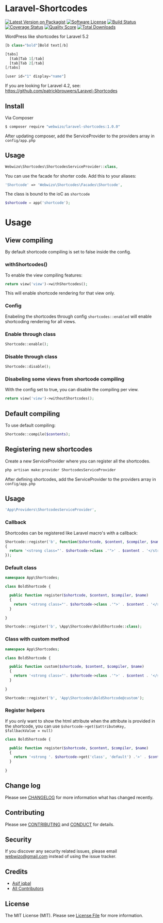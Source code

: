 # Laravel-Shortcodes

[![Latest Version on Packagist][ico-version]][link-packagist]
[![Software License][ico-license]](LICENSE.md)
[![Build Status][ico-travis]][link-travis]
[![Coverage Status][ico-scrutinizer]][link-scrutinizer]
[![Quality Score][ico-code-quality]][link-code-quality]
[![Total Downloads][ico-downloads]][link-downloads]

WordPress like shortcodes for Laravel 5.2

```php
[b class="bold"]Bold text[/b]

[tabs]
  [tab]Tab 1[/tab]
  [tab]Tab 2[/tab]
[/tabs]

[user id="1" display="name"]
```

If you are looking for Laravel 4.2, see: https://github.com/patrickbrouwers/Laravel-Shortcodes

## Install

Via Composer

``` bash
$ composer require "webwizo/laravel-shortcodes:1.0.0"
```

After updating composer, add the ServiceProvider to the providers array in `config/app.php`

## Usage

```php
Webwizo\Shortcodes\ShortcodesServiceProvider::class,
```

You can use the facade for shorter code. Add this to your aliases:

```php
'Shortcode' => 'Webwizo\Shortcodes\Facades\Shortcode',
```

The class is bound to the ioC as `shortcode`

```php
$shortcode = app('shortcode');
```

# Usage

## View compiling

By default shortcode compiling is set to false inside the config. 

### withShortcodes()

To enable the view compiling features:

```php
return view('view')->withShortcodes();
```

This will enable shortcode rendering for that view only.

### Config

Enabeling the shortcodes through config `shortcodes::enabled` will enable shortcoding rendering for all views.

### Enable through class

```php
Shortcode::enable();
```

### Disable through class

```php
Shortcode::disable();
```

### Disabeling some views from shortcode compiling

With the config set to true, you can disable the compiling per view.

```php
return view('view')->withoutShortcodes();
```

## Default compiling

To use default compiling:

```php
Shortcode::compile($contents);
```

## Registering new shortcodes

Create a new ServiceProvider where you can register all the shortcodes.

``` bash
php artisan make:provider ShortcodesServiceProvider
```

After defining shortcodes, add the ServiceProvider to the providers array in `config/app.php`

## Usage

```php
'App\Providers\ShortcodesServiceProvider',
```

### Callback

Shortcodes can be registered like Laravel macro's with a callback:

```php
Shortcode::register('b', function($shortcode, $content, $compiler, $name)
{
  return '<strong class="'. $shortcode->class .'">' . $content . '</strong>';
});
```

### Default class

```php
namespace App\Shortcodes;

class BoldShortcode {

  public function register($shortcode, $content, $compiler, $name)
  {
    return '<strong class="'. $shortcode->class .'">' . $content . '</strong>';
  }
  
}

Shortcode::register('b', \App\Shortcodes\BoldShortcode::class);
```

### Class with custom method

```php
namespace App\Shortcodes;

class BoldShortcode {

  public function custom($shortcode, $content, $compiler, $name)
  {
    return '<strong class="'. $shortcode->class .'">' . $content . '</strong>';
  }
  
}

Shortcode::register('b', 'App\Shortcodes\BoldShortcode@custom');

```

### Register helpers

If you only want to show the html attribute when the attribute is provided in the shortcode, you can use `$shortcode->get($attributeKey, $fallbackValue = null)`

```php
class BoldShortcode {

  public function register($shortcode, $content, $compiler, $name)
  {
    return '<strong '. $shortcode->get('class', 'default') .'>' . $content . '</strong>';
  }
  
}
```

## Change log

Please see [CHANGELOG](CHANGELOG.md) for more information what has changed recently.

## Contributing

Please see [CONTRIBUTING](CONTRIBUTING.md) and [CONDUCT](CONDUCT.md) for details.

## Security

If you discover any security related issues, please email webwizo@gmail.com instead of using the issue tracker.

## Credits

- [Asif iqbal][link-author]
- [All Contributors][link-contributors]

## License

The MIT License (MIT). Please see [License File](LICENSE.md) for more information.

[ico-version]: https://img.shields.io/packagist/v/webwizo/laravel-shortcodes.svg?style=flat-square
[ico-license]: https://img.shields.io/badge/license-MIT-brightgreen.svg?style=flat-square
[ico-travis]: https://img.shields.io/travis/webwizo/laravel-shortcodes/master.svg?style=flat-square
[ico-scrutinizer]: https://img.shields.io/scrutinizer/coverage/g/webwizo/laravel-shortcodes.svg?style=flat-square
[ico-code-quality]: https://img.shields.io/scrutinizer/g/webwizo/laravel-shortcodes.svg?style=flat-square
[ico-downloads]: https://img.shields.io/packagist/dt/webwizo/laravel-shortcodes.svg?style=flat-square

[link-packagist]: https://packagist.org/packages/webwizo/laravel-shortcodes
[link-travis]: https://travis-ci.org/webwizo/laravel-shortcodes
[link-scrutinizer]: https://scrutinizer-ci.com/g/webwizo/laravel-shortcodes/code-structure
[link-code-quality]: https://scrutinizer-ci.com/g/webwizo/laravel-shortcodes
[link-downloads]: https://packagist.org/packages/webwizo/laravel-shortcodes
[link-author]: https://github.com/webwizo
[link-contributors]: ../../contributors
